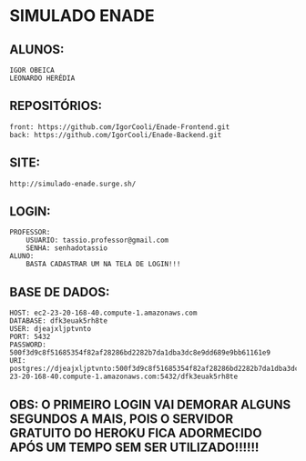 # SIMULADO ENADE
## ALUNOS:
	IGOR OBEICA
	LEONARDO HERÉDIA


## REPOSITÓRIOS:
    front: https://github.com/IgorCooli/Enade-Frontend.git
    back: https://github.com/IgorCooli/Enade-Backend.git

## SITE:
    http://simulado-enade.surge.sh/
## LOGIN:
    PROFESSOR:
        USUARIO: tassio.professor@gmail.com
        SENHA: senhadotassio
    ALUNO:
        BASTA CADASTRAR UM NA TELA DE LOGIN!!!
## BASE DE DADOS:
    HOST: ec2-23-20-168-40.compute-1.amazonaws.com
    DATABASE: dfk3euak5rh8te
    USER: djeajxljptvnto
    PORT: 5432
    PASSWORD: 500f3d9c8f51685354f82af28286bd2282b7da1dba3dc8e9dd689e9bb61161e9
    URI: postgres://djeajxljptvnto:500f3d9c8f51685354f82af28286bd2282b7da1dba3dc8e9dd689e9bb61161e9@ec2-23-20-168-40.compute-1.amazonaws.com:5432/dfk3euak5rh8te



## OBS: O PRIMEIRO LOGIN VAI DEMORAR ALGUNS SEGUNDOS A MAIS, POIS O SERVIDOR GRATUITO DO HEROKU FICA ADORMECIDO APÓS UM TEMPO SEM SER UTILIZADO!!!!!!
